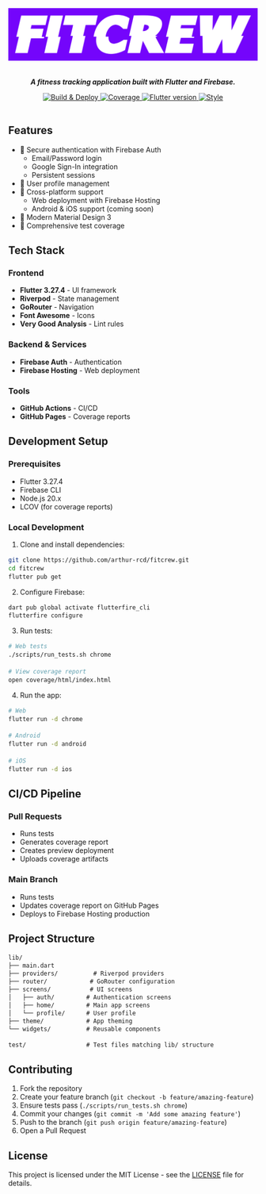 <div id="header" align="center">
  <img src="assets/png/color_with_background.png"/><br><br>
    <p><strong><em>A fitness tracking application built with Flutter and Firebase.</em></strong></p>
    <a href="https://github.com/arthurhd/fitcrew/actions/workflows/firebase-hosting-merge.yml">
      <img src="https://github.com/arthurhd/fitcrew/actions/workflows/firebase-hosting-merge.yml/badge.svg" alt="Build & Deploy">
   </a>
   <a href="https://arthurhd.github.io/fitcrew/coverage/">
      <img src="https://img.shields.io/badge/dynamic/json?url=https%3A%2F%2Farthurhd.github.io%2Ffitcrew%2Fcoverage%2Fbadge.json&query=%24.coverage&label=Coverage" alt="Coverage">
  </a>
  <a href="https://flutter.dev/docs/get-started/install">
     <img src="https://img.shields.io/badge/flutter-3.27.4-blue.svg" alt="Flutter version">
  </a>
  <a href="https://pub.dev/packages/very_good_analysis">
    <img src="https://img.shields.io/badge/style-very_good_analysis-B22C89.svg" alt="Style">
  </a>
</div>
<br>



## Features

- 🔐 Secure authentication with Firebase Auth
  - Email/Password login
  - Google Sign-In integration
  - Persistent sessions
- 👤 User profile management
- 📱 Cross-platform support
  - Web deployment with Firebase Hosting
  - Android & iOS support (coming soon)
- 🎨 Modern Material Design 3
- 🧪 Comprehensive test coverage

## Tech Stack

### Frontend
- **Flutter 3.27.4** - UI framework
- **Riverpod** - State management
- **GoRouter** - Navigation
- **Font Awesome** - Icons
- **Very Good Analysis** - Lint rules

### Backend & Services
- **Firebase Auth** - Authentication
- **Firebase Hosting** - Web deployment

### Tools
- **GitHub Actions** - CI/CD
- **GitHub Pages** - Coverage reports

## Development Setup

### Prerequisites

- Flutter 3.27.4
- Firebase CLI
- Node.js 20.x
- LCOV (for coverage reports)

### Local Development

1. Clone and install dependencies:
```bash
git clone https://github.com/arthur-rcd/fitcrew.git
cd fitcrew
flutter pub get
```

2. Configure Firebase:
```bash
dart pub global activate flutterfire_cli
flutterfire configure
```

3. Run tests:
```bash
# Web tests
./scripts/run_tests.sh chrome

# View coverage report
open coverage/html/index.html
```

4. Run the app:
```bash
# Web
flutter run -d chrome

# Android
flutter run -d android

# iOS
flutter run -d ios
```

## CI/CD Pipeline

### Pull Requests
- Runs tests
- Generates coverage report
- Creates preview deployment
- Uploads coverage artifacts

### Main Branch
- Runs tests
- Updates coverage report on GitHub Pages
- Deploys to Firebase Hosting production

## Project Structure

```
lib/
├── main.dart
├── providers/          # Riverpod providers
├── router/            # GoRouter configuration
├── screens/           # UI screens
│   ├── auth/         # Authentication screens
│   ├── home/         # Main app screens
│   └── profile/      # User profile
├── theme/            # App theming
└── widgets/          # Reusable components

test/                 # Test files matching lib/ structure
```

## Contributing

1. Fork the repository
2. Create your feature branch (`git checkout -b feature/amazing-feature`)
3. Ensure tests pass (`./scripts/run_tests.sh chrome`)
4. Commit your changes (`git commit -m 'Add some amazing feature'`)
5. Push to the branch (`git push origin feature/amazing-feature`)
6. Open a Pull Request

## License

This project is licensed under the MIT License - see the [LICENSE](LICENSE) file for details.
